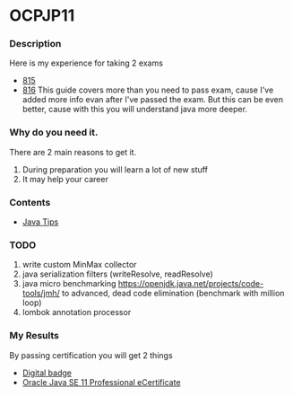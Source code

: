 # OCPJP11

### Description
Here is my experience for taking 2 exams 
* [815](https://education.oracle.com/java-se-11-programmer-i/pexam_1Z0-815)
* [816](https://education.oracle.com/java-se-11-programmer-ii/pexam_1Z0-816) 
This guide covers more than you need to pass exam, cause I've added more info evan after I've passed the exam. 
But this can be even better, cause with this you will understand java more deeper.

### Why do you need it.
There are 2 main reasons to get it.
1. During preparation you will learn a lot of new stuff
2. It may help your career

### Contents
* [Java Tips](https://github.com/dgaydukov/cert-ocpjp11/blob/master/files/ocpjp11.md)


### TODO
1. write custom MinMax collector
2. java serialization filters (writeResolve, readResolve)
6. java micro benchmarking https://openjdk.java.net/projects/code-tools/jmh/ to advanced, dead code elimination (benchmark with million loop)
8. lombok annotation processor


### My Results
By passing certification you will get 2 things
* [Digital badge](https://www.youracclaim.com/badges/e012ec2d-fb28-4694-97b8-cf5b2f8eac7d)
* [Oracle Java SE 11 Professional eCertificate](https://github.com/dgaydukov/cert-ocpjp11/blob/master/files/eCertificate.pdf)

